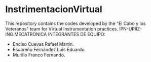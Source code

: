 # InstrimentacionVirtual
This repository contains the codes developed by the "El Cabo y los Veteranos" team for Virtual Instrumentation practices. IPN-UPIIZ-ING.MECATRONICA
INTEGRANTES DE EQUIPO:
-	Enciso Cuevas Rafael Martin.
-	Escareño Fernández Luis Eduardo.
-	Murillo Franco Fernando.
